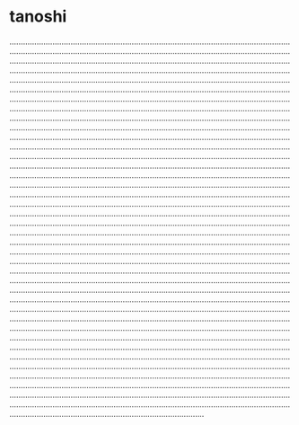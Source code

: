 # tanoshi

..........................................................................................................................................................................................................................................................................................................................................................................................................................................................................................................................................................................................................................................................................................................................................................................................................................................................................................................................................................................................................................................................................................................................................................................................................................................................................................................................................................................................................................................................................................................................................................................................................................................................................................................................................................................................................................................................................................................................................................................................................................................................................................................................................................................................................................................................................................................................................................................................................................................................................................................................................................................................................................................................................................................................................................................................................................................................................................................................................................................................................................................................................................................................................................................................................................................................................................................................................................................................................................................................................................................................................................................................................................................................................................................................................................................................................................................................................................................................................................................................................................................................................................................................................................................................................................................................................................................................................................................................................................................................................................................................................................................................................................................................................................................................................................................................................................................................................................................................................................................................................................................................................................................................